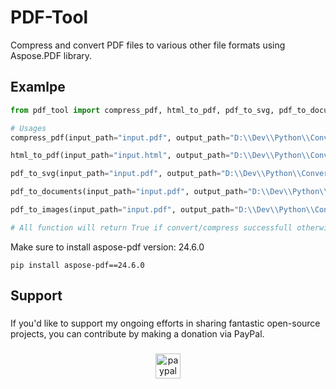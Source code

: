 # PDF-Tool
Compress and convert PDF files to various other file formats using Aspose.PDF library.


## Examlpe
```python
from pdf_tool import compress_pdf, html_to_pdf, pdf_to_svg, pdf_to_documents, pdf_to_images

# Usages
compress_pdf(input_path="input.pdf", output_path="D:\\Dev\\Python\\ConverterToolkit\\compressed.pdf", quality=100) # Compress pdf file by quality 0-100

html_to_pdf(input_path="input.html", output_path="D:\\Dev\\Python\\ConverterToolkit\\html_to_pdf.pdf") # Convert html content to pdf file

pdf_to_svg(input_path="input.pdf", output_path="D:\\Dev\\Python\\ConverterToolkit\\pdf_to_svg.svg") # Convert pdf file to svg

pdf_to_documents(input_path="input.pdf", output_path="D:\\Dev\\Python\\ConverterToolkit", doc_type="docx") # Convert pdf file to MS documents: ["doc", "docx", "xls", "xlsx", "pptx"]

pdf_to_images(input_path="input.pdf", output_path="D:\\Dev\\Python\\ConverterToolkit", img_type="jpg") # Convert pdf file to images: ["bmp", "emf", "jpg", "png", "gif"]

# All function will return True if convert/compress successfull otherwise False.
```

Make sure to install aspose-pdf version: 24.6.0 
```
pip install aspose-pdf==24.6.0
```

###

<h2 align="left">Support</h2>

###

<p align="left">If you'd like to support my ongoing efforts in sharing fantastic open-source projects, you can contribute by making a donation via PayPal.</p>

###

<div align="center">
  <a href="https://www.paypal.com/paypalme/iamironman0" target="_blank">
    <img src="https://img.shields.io/static/v1?message=PayPal&logo=paypal&label=&color=00457C&logoColor=white&labelColor=&style=flat" height="40" alt="paypal logo"  />
  </a>
</div>

###
